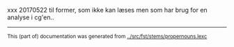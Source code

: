 

xxx 20170522 til former, som ikke kan læses men som har brug for en analyse i cg'en..

* * *
<small>This (part of) documentation was generated from [../src/fst/stems/propernouns.lexc](http://github.com/giellalt/lang-kal/blob/main/../src/fst/stems/propernouns.lexc)</small>